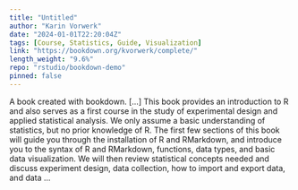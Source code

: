 ```yaml
---
title: "Untitled"
author: "Karin Vorwerk"
date: "2024-01-01T22:20:04Z"
tags: [Course, Statistics, Guide, Visualization]
link: "https://bookdown.org/kvorwerk/complete/"
length_weight: "9.6%"
repo: "rstudio/bookdown-demo"
pinned: false
---
```


A book created with bookdown. [...] This book provides an introduction to R and also serves as a first course in the study of experimental design and applied statistical analysis. We only assume a basic understanding of statistics, but no prior knowledge of R. The first few sections of this book will guide you through the installation of R and RMarkdown, and introduce you to the syntax of R and RMarkdown, functions, data types, and basic data visualization. We will then review statistical concepts needed and discuss experiment design, data collection, how to import and export data, and data ...
